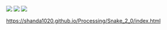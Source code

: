 ![](https://github.com/Shanda1020/Processing/blob/master/Snake_2_0/snake01.JPG?raw=true)
![](https://github.com/Shanda1020/Processing/blob/master/Snake_2_0/snake02.JPG?raw=true)
![](https://github.com/Shanda1020/Processing/blob/master/Snake_2_0/snake03.JPG?raw=true)

 https://shanda1020.github.io/Processing/Snake_2_0/index.html  
